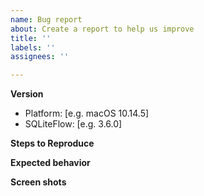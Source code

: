 ```yaml
---
name: Bug report
about: Create a report to help us improve
title: ''
labels: ''
assignees: ''

---
```


**Version**
 - Platform: [e.g. macOS 10.14.5]
 - SQLiteFlow: [e.g. 3.6.0]


**Steps to Reproduce**


**Expected behavior**


**Screen shots**

